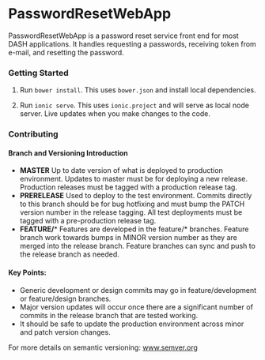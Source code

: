 PasswordResetWebApp
===========

PasswordResetWebApp is a password reset service front end for most DASH applications. It handles requesting a passwords, receiving token from e-mail, and resetting the password.

### Getting Started
1. Run `bower install`. This uses `bower.json` and install local dependencies.

2. Run `ionic serve`. This uses `ionic.project` and will serve as local node server. Live updates when you make changes to the code.


### Contributing
#### Branch and Versioning Introduction
- **MASTER** Up to date version of what is deployed to production environment. Updates to master must be for deploying a new release. Production releases must be tagged with a production release tag.
- **PRERELEASE** Used to deploy to the test environment. Commits directly to this branch should be for bug hotfixing and must bump the PATCH version number in the release tagging. All test deployments must be tagged with a pre-production release tag.
- **FEATURE/*** Features are developed in the feature/* branches. Feature branch work towards bumps in MINOR version number as they are merged into the release branch. Feature branches can sync and push to the release branch as needed.

#### Key Points:
- Generic development or design commits may go in feature/development or feature/design branches.
- Major version updates will occur once there are a significant number of commits in the release branch that are tested working.
- It should be safe to update the production environment across minor and patch version changes.

For more details on semantic versioning: www.semver.org
